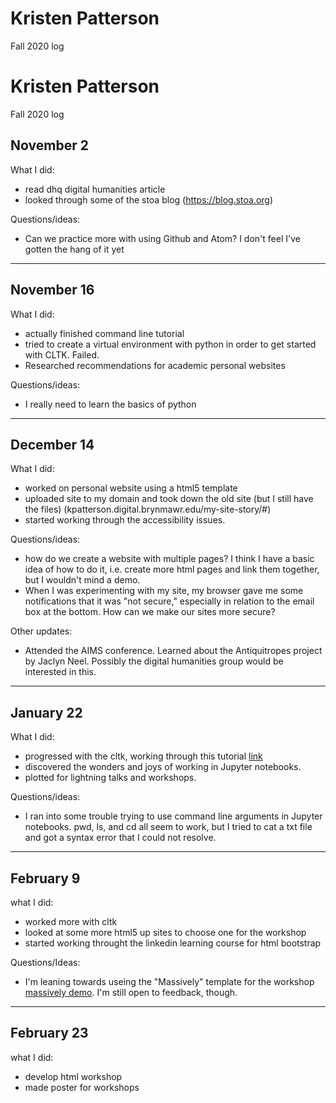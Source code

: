 # Kristen Patterson
Fall 2020 log

# Kristen Patterson
Fall 2020 log


## November 2

What I did:
- read dhq digital humanities article
- looked through some of the stoa blog (https://blog.stoa.org)

Questions/ideas:
- Can we practice more with using Github and Atom? I don't feel I've gotten the hang of it yet

---

## November 16

What I did:
- actually finished command line tutorial
- tried to create a virtual environment with python in order to get started with CLTK. Failed.
- Researched recommendations for academic personal websites

Questions/ideas:
- I really need to learn the basics of python

---

## December 14

What I did:
- worked on personal website using a html5 template
- uploaded site to my domain and took down the old site (but I still have the files) (kpatterson.digital.brynmawr.edu/my-site-story/#)
- started working through the accessibility issues.

Questions/ideas:
- how do we create a website with multiple pages? I think I have a basic idea of how to do it, i.e. create more html pages and link them together, but I wouldn't mind a demo.
- When I was experimenting with my site, my browser gave me some notifications that it was "not secure," especially in relation to the email box at the bottom. How can we make our sites more secure?

Other updates:
- Attended the AIMS conference. Learned about the Antiquitropes project by Jaclyn Neel. Possibly the digital humanities group would be interested in this. 

---

## January 22

What I did:
- progressed with the cltk, working through this tutorial [link](https://github.com/cltk/tutorials)
- discovered the wonders and joys of working in Jupyter notebooks.
- plotted for lightning talks and workshops.

Questions/ideas:
- I ran into some trouble trying to use command line arguments in Jupyter notebooks. pwd, ls, and cd all seem to work, but I tried to cat a txt file and got a syntax error that I could not resolve. 

---

## February 9

what I did:
- worked more with cltk 
- looked at some more html5 up sites to choose one for the workshop
- started working throught the linkedin learning course for html bootstrap

Questions/Ideas:
- I'm leaning towards useing the "Massively" template for the workshop [massively demo](https://html5up.net/massively). I'm still open to feedback, though. 


---

## February 23

what I did:
- develop html workshop
- made poster for workshops



